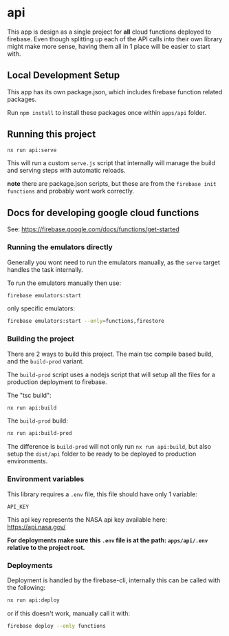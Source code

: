 # api

This app is design as a single project for **all** cloud functions deployed
to firebase. Even though splitting up each of the API calls into their own
library might make more sense, having them all in 1 place will be easier to
start with.

## Local Development Setup

This app has its own package.json, which includes firebase function related packages.

Run `npm install` to install these packages once within `apps/api` folder.

## Running this project

```bash
nx run api:serve
```

This will run a custom `serve.js` script that internally will manage
the build and serving steps with automatic reloads.

**note** there are package.json scripts, but these are from the `firebase init functions`
and probably wont work correctly.

## Docs for developing google cloud functions

See:
https://firebase.google.com/docs/functions/get-started

### Running the emulators directly

Generally you wont need to run the emulators manually, as the `serve` target
handles the task internally.

To run the emulators manually then use:

```bash
firebase emulators:start
```

only specific emulators:

```bash
firebase emulators:start --only=functions,firestore
```

### Building the project

There are 2 ways to build this project.
The main tsc compile based build, and the `build-prod` variant.

The `build-prod` script uses a nodejs script that will setup all the files
for a production deployment to firebase.

The "tsc build":

```bash
nx run api:build
```

The `build-prod` build:

```bash
nx run api:build-prod
```

The difference is `build-prod` will not only run `nx run api:build`, but also
setup the `dist/api` folder to be ready to be deployed to production environments.

### Environment variables

This library requires a `.env` file, this file should have only 1 variable:

`API_KEY`

This api key represents the NASA api key available here:
https://api.nasa.gov/

**For deployments make sure this `.env` file is at the path: `apps/api/.env`
relative to the project root.**

### Deployments

Deployment is handled by the firebase-cli, internally this can be called
with the following:

```bash
nx run api:deploy
```

or if this doesn't work, manually call it with:

```bash
firebase deploy --only functions
```
